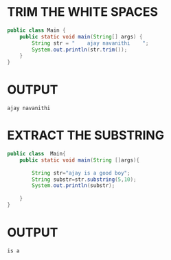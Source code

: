 # TRIM THE WHITE SPACES 
```java []
public class Main {
    public static void main(String[] args) {
        String str = "    ajay navanithi    ";
        System.out.println(str.trim());
    }
}
```

# OUTPUT
```[]
ajay navanithi
```
# EXTRACT THE SUBSTRING
```java []
public class  Main{
    public static void main(String []args){
    
        String str="ajay is a good boy";
        String substr=str.substring(5,10);
        System.out.println(substr);
         
    }
}
```
# OUTPUT
``` []
is a
```
